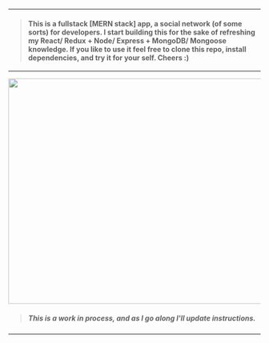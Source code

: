 ___
> #### This is a fullstack [MERN stack] app, a social network (of some sorts) for developers. I start building this for the sake of refreshing my React/ Redux + Node/ Express + MongoDB/ Mongoose knowledge. If you like to use it feel free to clone this repo, install dependencies, and try it for your self. Cheers :)
___

 <img src="https://github.com/BiggaHD/DevConnector/blob/master/stack.png" height="450" width="600">

> ##### This is a work in process, and as I go along I'll update instructions.
___
